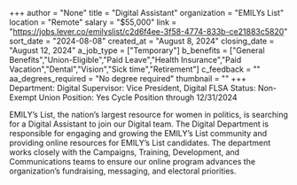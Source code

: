 +++
author = "None"
title = "Digital Assistant"
organization = "EMILYs List"
location = "Remote"
salary = "$55,000"
link = "https://jobs.lever.co/emilyslist/c2d6f4ee-3f58-4774-833b-ce21883c5820"
sort_date = "2024-08-08"
created_at = "August 8, 2024"
closing_date = "August 12, 2024"
a_job_type = ["Temporary"]
b_benefits = ["General Benefits","Union-Eligible","Paid Leave","Health Insurance","Paid Vacation","Dental","Vision","Sick time","Retirement"]
c_feedback = ""
aa_degrees_required = "No degree required"
thumbnail = ""
+++
Department: Digital
Supervisor: Vice President, Digital
FLSA Status: Non-Exempt
Union Position: Yes
Cycle Position through 12/31/2024

EMILY’s List, the nation’s largest resource for women in politics, is searching for a Digital Assistant to join our Digital team. The Digital Department is responsible for engaging and growing the EMILY’s List community and providing online resources for EMILY’s List candidates. The department works closely with the Campaigns, Training, Development, and Communications teams to ensure our online program advances the organization’s fundraising, messaging, and electoral priorities.